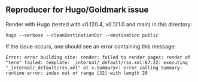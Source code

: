 ## Reproducer for Hugo/Goldmark issue

Render with Hugo (tested with v0.120.4, v0.121.0 and main) in this directory:
```
hugo --verbose --cleanDestinationDir --destination public
```

If the issue occurs, one should see an error containing this message:
```
Error: error building site: render: failed to render pages: render of "term" failed: template: _internal/_default/rss.xml:67:22: executing "_internal/_default/rss.xml" at <.Summary>: error calling Summary: runtime error: index out of range [32] with length 20
```
